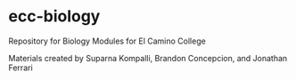 # ecc-biology

Repository for Biology Modules for El Camino College

Materials created by Suparna Kompalli, Brandon Concepcion, and Jonathan Ferrari
